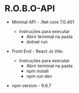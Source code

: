 # R.O.B.O-API

- Minimal API - .Net core 7.0.401
     - Instruções para executar
        - Abrir terminal na pasta
        - dotnet run

- Front End - React Js Vite.
    - Instruções para executar
        - Abrir terminal na pasta
        - npm install
        - npm run dev
- npm version - 9.6.7

